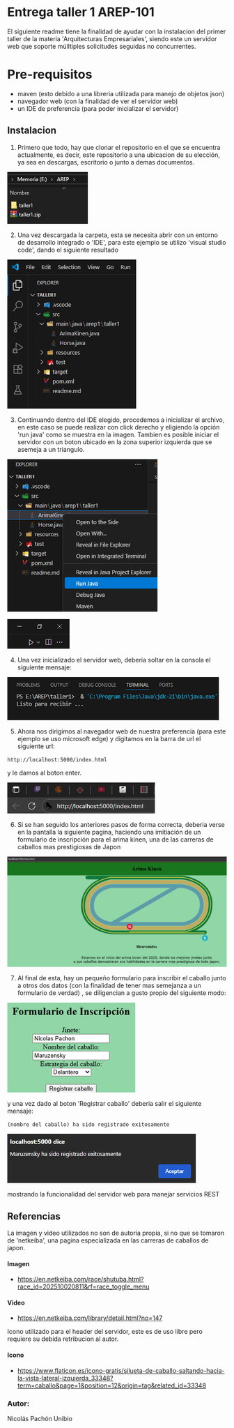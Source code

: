 # Entrega taller 1 AREP-101

El siguiente readme tiene la finalidad de ayudar con la instalacion del
primer taller de la materia 'Arquitecturas Empresariales', siendo este
un servidor web que soporte múlltiples solicitudes seguidas no concurrentes.

# Pre-requisitos
- maven (esto debido a una libreria utilizada para manejo de objetos json)
- navegador web (con la finalidad de ver el servidor web)
- un IDE de preferencia (para poder inicializar el servidor)

## Instalacion

1) Primero que todo, hay que clonar el repositorio en el que se encuentra actualmente, es decir, este repositorio a una ubicacion de su elección, ya sea en descargas, escritorio o junto a demas documentos.

![archivo descomprimido](/src/resources/carpeta.png)

2) Una vez descargada la carpeta, esta se necesita abrir con un entorno de desarrollo integrado o 'IDE', para este ejemplo se utilizo 'visual studio code', dando el siguiente resultado 

![taller en ide](/src/resources/ide.png)

3) Continuando dentro del IDE elegido, procedemos a inicializar el archivo, en este caso se puede realizar con click derecho y eligiendo la opción 'run java' como se muestra en la imagen. Tambien es posible iniciar el servidor con un boton ubicado en la zona superior izquierda que se asemeja a un triangulo.

![iniciar servidor](/src/resources/correr%20servidor.png)

![boton](/src/resources/boton.png)

4) Una vez inicializado el servidor web, deberia soltar en la consola el siguiente mensaje:

![inicio correcto](/src/resources/inicio.png)

5) Ahora nos dirigimos al navegador web de nuestra preferencia (para este ejemplo se uso microsoft edge) y digitamos en la barra de url el siguiente url:

```
http://localhost:5000/index.html
```
y le damos al boton enter.

![link](/src/resources/enlace.png)

6) Si se han seguido los anteriores pasos de forma correcta, deberia verse en la pantalla la siguiente pagina, haciendo una imitiación de un formulario de inscripción para el arima kinen, una de las carreras de caballos mas prestigiosas de Japon 

![pagina arima kinen](/src/resources/pagina%20funcionando.png)

7) Al final de esta, hay un pequeño formulario para inscribir el caballo junto a otros dos datos (con la finalidad de tener mas semejanza a un formulario de verdad) , se diligencian a gusto propio del siguiente modo:

![inscripcion](/src/resources/inscripcion.png)

y una vez dado al boton 'Registrar caballo' deberia salir el siguiente mensaje:

```
(nombre del caballo) ha sido registrado exitosamente
```

![mensaje](/src/resources/mensaje.png)

mostrando la funcionalidad del servidor web para manejar servicios REST

## Referencias

La imagen y video utilizados no son de autoria propia, si no que se tomaron de 'netkeiba', una pagina especializada en las carreras de caballos de japon.

#### Imagen
- https://en.netkeiba.com/race/shutuba.html?race_id=202510020811&rf=race_toggle_menu
#### Video
- https://en.netkeiba.com/library/detail.html?no=147

Icono utilizado para el header del servidor, este es de uso libre pero requiere su debida retribucion al autor.
#### Icono
- https://www.flaticon.es/icono-gratis/silueta-de-caballo-saltando-hacia-la-vista-lateral-izquierda_33348?term=caballo&page=1&position=12&origin=tag&related_id=33348

### Autor:
Nicolás Pachón Unibio



